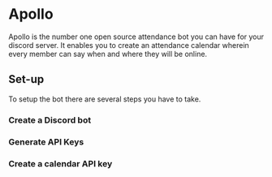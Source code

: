 # Apollo
Apollo is the number one open source attendance bot you can have for your discord server. It enables you to create an attendance calendar wherein every member can say when and where they will be online.

## Set-up
To setup the bot there are several steps you have to take.

### Create a Discord bot


### Generate API Keys


### Create a calendar API key

